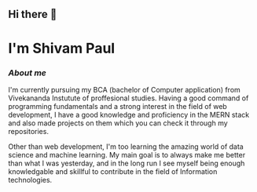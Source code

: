 ## Hi there 👋
# **I'm Shivam Paul**

### *About me*

I'm currently pursuing my BCA (bachelor of Computer application) from Vivekananda Instutute of proffesional studies. Having a good command of programming fundamentals and a strong interest in the field of web development, I have a good knowledge and proficiency in the MERN stack and also made projects on them which you can check it through my repositories.

Other than web development, I'm too learning the amazing world of data science and machine learning. My main goal is to always make me better than what I was yesterday, and in the long run I see myself being enough knowledgable and skillful to contribute in the field of Information technologies. 
